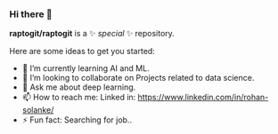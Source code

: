 ### Hi there 👋


**raptogit/raptogit** is a ✨ _special_ ✨ repository.

Here are some ideas to get you started:

- 🌱 I’m currently learning AI and ML.
- 👯 I’m looking to collaborate on Projects related to data science.
- 💬 Ask me about deep learning.
- 📫 How to reach me: Linked in: https://www.linkedin.com/in/rohan-solanke/
- ⚡ Fun fact: Searching for job..

